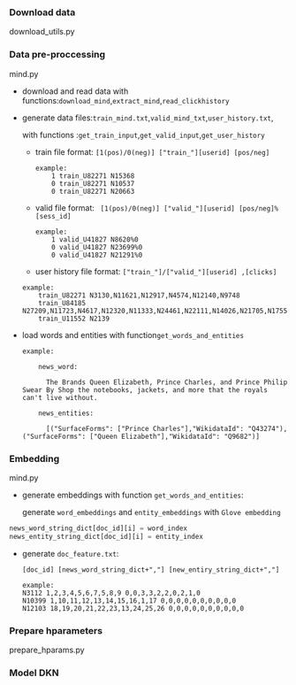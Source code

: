 ### Download data

download_utils.py



### Data pre-proccessing

mind.py

* download and read data with functions:`download_mind`,`extract_mind`,`read_clickhistory`

* generate data files:`train_mind.txt`,`valid_mind_txt`,`user_history.txt`,

  with functions :`get_train_input`,`get_valid_input`,`get_user_history`

  * train file format:  `[1(pos)/0(neg)] ["train_"][userid] [pos/neg]`

    ```
    example:
    	1 train_U82271 N15368
    	0 train_U82271 N10537
    	0 train_U82271 N20663
    ```

  * valid file format: ` [1(pos)/0(neg)] ["valid_"][userid] [pos/neg]%[sess_id]`

    ```
    example:
    	1 valid_U41827 N8620%0
    	0 valid_U41827 N23699%0
    	0 valid_U41827 N21291%0
    ```

  *  user history file format: `["train_"]/["valid_"][userid] ,[clicks]`

    ```
    example:
    	train_U82271 N3130,N11621,N12917,N4574,N12140,N9748
    	train_U84185 N27209,N11723,N4617,N12320,N11333,N24461,N22111,N14026,N21705,N17551,N17039
    	train_U11552 N2139
    ```

* load words and entities with function`get_words_and_entities`

  ```
  example:
  
      news_word:
  
        The Brands Queen Elizabeth, Prince Charles, and Prince Philip Swear By Shop the notebooks, jackets, and more that the royals can't live without.
  
      news_entities:
  
        [("SurfaceForms": ["Prince Charles"],"WikidataId": "Q43274"),("SurfaceForms": ["Queen Elizabeth"],"WikidataId": "Q9682")]
  ```



### Embedding

mind.py

* generate embeddings with function `get_words_and_entities`:

  generate `word_embeddings` and `entity_embeddings` with `Glove embedding`

```python
news_word_string_dict[doc_id][i] = word_index
news_entity_string_dict[doc_id][i] = entity_index
```

* generate `doc_feature.txt`:

  `[doc_id] [news_word_string_dict+","] [new_entiry_string_dict+","]`

  ```
  example:
  N3112 1,2,3,4,5,6,7,5,8,9 0,0,3,3,2,2,0,2,1,0
  N10399 1,10,11,12,13,14,15,16,1,17 0,0,0,0,0,0,0,0,0,0
  N12103 18,19,20,21,22,23,13,24,25,26 0,0,0,0,0,0,0,0,0,0
  ```

  

### Prepare hparameters

prepare_hparams.py



### Model DKN

